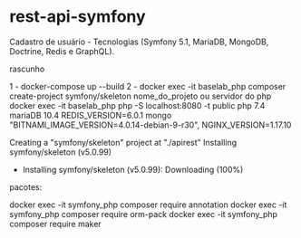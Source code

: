 # rest-api-symfony
Cadastro de usuário - Tecnologias (Symfony 5.1, MariaDB, MongoDB, Doctrine, Redis e GraphQL).


rascunho

1 - docker-compose up --build
2 - docker exec -it baselab_php composer create-project symfony/skeleton nome_do_projeto
ou
servidor do php docker exec -it baselab_php php -S localhost:8080 -t public
php 7.4
mariaDB 10.4
REDIS_VERSION=6.0.1
mongo "BITNAMI_IMAGE_VERSION=4.0.14-debian-9-r30",
NGINX_VERSION=1.17.10

Creating a "symfony/skeleton" project at "./apirest"
Installing symfony/skeleton (v5.0.99)
  - Installing symfony/skeleton (v5.0.99): Downloading (100%) 

  pacotes:

  docker exec -it symfony_php composer require annotation
  docker exec -it symfony_php composer require orm-pack
  docker exec -it symfony_php composer require maker